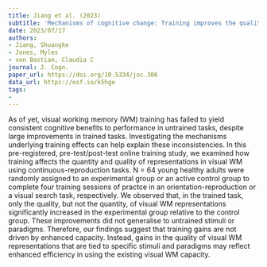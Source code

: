 ```yaml
---
title: Jiang et al. (2023)
subtitle: 'Mechanisms of cognitive change: Training improves the quality but not the quantity of visual working memory representations'
date: 2023/07/17
authors:
- Jiang, Shuangke
- Jones, Myles
- von Bastian, Claudia C
journal: J. Cogn.
paper_url: https://doi.org/10.5334/joc.306
data_url: https://osf.io/k5hge
tags:
- 
---
```


As of yet, visual working memory (WM) training has failed to yield consistent cognitive benefits to performance in untrained tasks, despite large improvements in trained tasks. Investigating the mechanisms underlying training effects can help explain these inconsistencies. In this pre-registered, pre-test/post-test online training study, we examined how training affects the quantity and quality of representations in visual WM using continuous-reproduction tasks. N = 64 young healthy adults were randomly assigned to an experimental group or an active control group to complete four training sessions of practce in an orientation-reproduction or a visual search task, respectively. We observed that, in the trained task, only the quality, but not the quantity, of visual WM representations significantly increased in the experimental group relative to the control group. These improvements did not generalise to untrained stimuli or paradigms. Therefore, our findings suggest that training gains are not driven by enhanced capacity. Instead, gains in the quality of visual WM representations that are tied to specific stimuli and paradigms may reflect enhanced efficiency in using the existing visual WM capacity.
